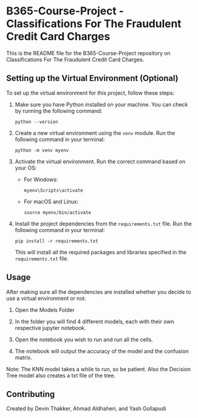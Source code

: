 # B365-Course-Project - Classifications For The Fraudulent Credit Card Charges

This is the README file for the B365-Course-Project repository on Classifications For The Fraudulent Credit Card Charges.

## Setting up the Virtual Environment (Optional)

To set up the virtual environment for this project, follow these steps:

1. Make sure you have Python installed on your machine. You can check by running the following command:

    ```shell
    python --version
    ```

2. Create a new virtual environment using the `venv` module. Run the following command in your terminal:

    ```shell
    python -m venv myenv
    ```
    
3. Activate the virtual environment. Run the correct command based on your OS:

    - For Windows:

      ```shell
      myenv\Scripts\activate
      ```

    - For macOS and Linux:

      ```shell
      source myenv/bin/activate
      ```

4. Install the project dependencies from the `requirements.txt` file. Run the following command in your terminal:

    ```shell
    pip install -r requirements.txt
    ```

    This will install all the required packages and libraries specified in the `requirements.txt` file.

## Usage

After making sure all the dependencies are installed whether you decide to use a virtual environment or not.

1. Open the Models Folder 

2. In the folder you will find 4 different models, each with their own respective jupyter notebook.

3. Open the notebook you wish to run and run all the cells.

4. The notebook will output the accuracy of the model and the confusion matrix.

Note: The KNN model takes a while to run, so be patient. Also the Decision Tree model also creates a txt file of the tree.

## Contributing

Created by Devin Thakker, Ahmad Aldhaheri, and Yash Gollapudi
